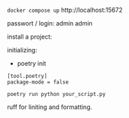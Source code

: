 `docker compose up`
http://localhost:15672

passwort / login: admin admin

install a project:

initializing:

- poetry init

```
[tool.poetry]
package-mode = false
```

```
poetry run python your_script.py
```

ruff for liniting and formatting.
